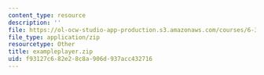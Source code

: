 ```yaml
---
content_type: resource
description: ''
file: https://ol-ocw-studio-app-production.s3.amazonaws.com/courses/6-370-the-battlecode-programming-competition-january-iap-2013/f93127c682e28c8a906d937acc432716_exampleplayer.zip
file_type: application/zip
resourcetype: Other
title: exampleplayer.zip
uid: f93127c6-82e2-8c8a-906d-937acc432716
---
```

